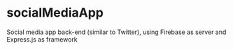 # socialMediaApp
Social media app back-end (similar to Twitter), using Firebase as server and Express.js as framework

